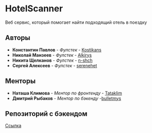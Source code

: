 # HotelScanner

Веб сервис, который помогает найти подходящий отель в поездку

## Авторы

* **Константин Павлов** - *Фулстек* - [Kostikans](https://github.com/Kostikans)
* **Николай Манзеев** - *Фулстек* - [Alkirys](https://github.com/Alkirys)
* **Никита Щелканов** - *Фулстек* - [n-shch](https://github.com/n-shch')
* **Сергей Алексеев** - *Фулстек* - [serenehet](https://github.com/serenehet)

## Менторы
* **Наташа Климова** - *Ментор по фронтенду* - [Tataklim](https://github.com/Tataklim)
* **Дмитрий Рыбаков** - *Ментор по бэкенду* -[bulletmys](https://github.com/bulletmys)

## Репозиторий с бэкендом
[Ссылка](https://github.com/go-park-mail-ru/2020_2_JMickhs)